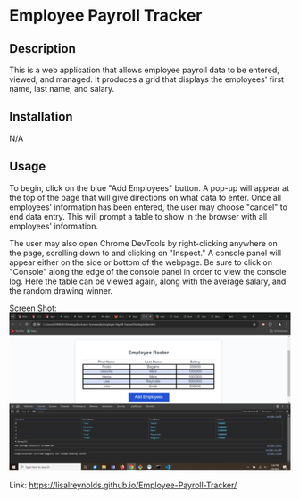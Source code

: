 # Employee Payroll Tracker

## Description

This is a web application that allows employee payroll data to be entered, viewed, and managed. It produces a grid that displays the employees' first name, last name, and salary.

## Installation

N/A

## Usage

To begin, click on the blue "Add Employees" button. A pop-up will appear at the top of the page that will give directions on what data to enter. Once all employees' information has been entered, the user may choose "cancel" to end data entry. This will prompt a table to show in the browser with all employees' information.

The user may also open Chrome DevTools by right-clicking anywhere on the page, scrolling down to and clicking on "Inspect." A console panel will appear either on the side or bottom of the webpage. Be sure to click on "Console" along the edge of the console panel in order to view the console log. Here the table can be viewed again, along with the average salary, and the random drawing winner.

Screen Shot: ![screenshot of application](./Assets/images/Screenshot8.png)

Link: https://lisalreynolds.github.io/Employee-Payroll-Tracker/

